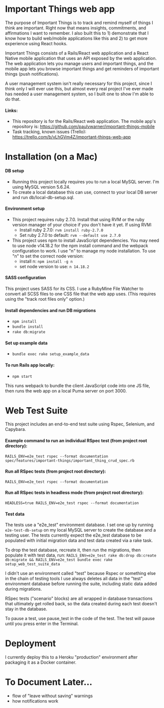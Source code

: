 # Important Things web app

The purpose of Important Things is to track and remind myself of things I think are important. Right now that means insights, commitments, and affirmations I want to remember. I also built this to 1) demonstrate that I know how to build web/mobile applications like this and 2) to get more experience using React hooks.

Important Things consists of a Rails/React web application and a React Native mobile application that uses an API exposed by the web application. The web application lets you manage users and important things, and the mobile app lets you browse important things and get reminders of important things (push notifications).

A user management system isn't really necessary for this project, since I think only I will ever use this, but almost every real project I've ever made has needed a user management system, so I built one to show I'm able to do that.

#### Links:
- This repository is for the Rails/React web application. The mobile app's repository is: https://github.com/paulvwarner/important-things-mobile
- Task tracking, known issues (Trello): https://trello.com/b/vLhGVm4Z/important-things-web-app



# Installation (on a Mac)

#### DB setup
- Running this project locally requires you to run a local MySQL server.  I'm using MySQL version 5.6.24.
- To create a local database this can use, connect to your local DB server and run db/local-db-setup.sql.

#### Environment setup
- This project requires ruby 2.7.0.  Install that using RVM or the ruby version manager of your choice if you don't have it yet. If using RVM:
  - Install ruby 2.7.0: `rvm install ruby-2.7.0`
  - Set ruby 2.7.0 to default: `rvm --default use 2.7.0`
- This project uses npm to install JavaScript dependencies. You may need to use node v14.18.2 for the npm install command and the webpack configuration to work. I use "n" to manage my node installation. To use "n" to set the correct node version:
  - install n: `npm install -g n`
  - set node version to use: `n 14.18.2`

#### SASS configuration
This project uses SASS for its CSS.  I use a RubyMine File Watcher to convert all SCSS files to one CSS file that the web app uses.
(This requires using the "track root files only" option.)

#### Install dependencies and run DB migrations
- `npm install`
- `bundle install`
- `rake db:migrate`

#### Set up example data
- `bundle exec rake setup_example_data`

#### To run Rails app locally:
- `npm start`

This runs webpack to bundle the client JavaScript code into one JS file, then runs the web app on a local Puma server on port 3000.



# Web Test Suite

This project includes an end-to-end test suite using Rspec, Selenium, and Capybara.

#### Example command to run an individual RSpec test (from project root directory):
`RAILS_ENV=e2e_test rspec --format documentation spec/features/important-things/important_thing_crud_spec.rb`

#### Run all RSpec tests (from project root directory):
`RAILS_ENV=e2e_test rspec --format documentation`

#### Run all RSpec tests in headless mode (from project root directory):
`HEADLESS=true RAILS_ENV=e2e_test rspec --format documentation`

#### Test data
The tests use a "e2e_test" environment database.  I set one up by running `e2e-test-db-setup` on my local MySQL server to create the database and a testing user.  The tests currently expect the e2e_test database to be populated with initial migration data and test data created via a rake task.

To drop the test database, recreate it, then run the migrations, then populate it with test data, run:
`RAILS_ENV=e2e_test rake db:drop db:create db:migrate && RAILS_ENV=e2e_test bundle exec rake setup_web_test_suite_data`

I didn't use an environment called "test" because Rspec or something else in the chain of testing tools I use always deletes all data in the "test" environment database before running the suite, including static data added during migrations.

RSpec tests ("scenario" blocks) are all wrapped in database transactions that ultimately get rolled back, so the data created during each test doesn't stay in the database.

To pause a test, use pause_test in the code of the test.  The test will pause until you press enter in the Terminal.



# Deployment
I currently deploy this to a Heroku "production" environment after packaging it as a Docker container.



# To Document Later...
- flow of "leave without saving" warnings
- how notifications work
